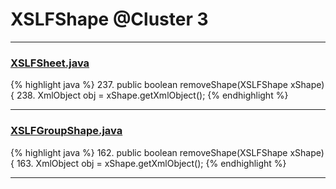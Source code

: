 # XSLFShape @Cluster 3

***

### [XSLFSheet.java](https://searchcode.com/codesearch/view/97406768/)
{% highlight java %}
237. public boolean removeShape(XSLFShape xShape) {
238.     XmlObject obj = xShape.getXmlObject();
{% endhighlight %}

***

### [XSLFGroupShape.java](https://searchcode.com/codesearch/view/97406700/)
{% highlight java %}
162. public boolean removeShape(XSLFShape xShape) {
163.     XmlObject obj = xShape.getXmlObject();
{% endhighlight %}

***

